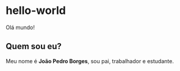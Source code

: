 # hello-world
Olá mundo!
## Quem sou eu?
Meu nome é **João Pedro Borges**, sou pai, trabalhador e estudante.

